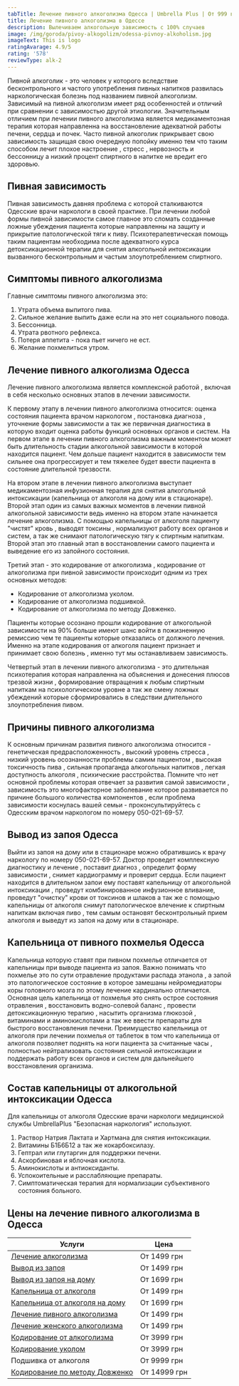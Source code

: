 ```yaml
---
tabTitle: Лечение пивного алкоголизма Одесса | Umbrella Plus | От 999 грн
title: Лечение пивного алкоголизма в Одессе
description: Вылечиваем алкогольную зависимость с 100% случаев
image: /img/goroda/pivoy-alkogolizm/odessa-pivnoy-alkoholism.jpg
imageText: This is logo
ratingAvarage: 4.9/5
rating: '578'
reviewType: alk-2
---
```


Пивной алкоголик - это человек у которого вследствие бесконтрольного и частого употребления пивных напитков развилась наркологическая болезнь под названием пивной алкоголизм. Зависимый на пивной алкоголизм имеет ряд особенностей и отличий при сравнении с зависимостью другой этиологии. Значительным отличием при лечении пивного алкоголизма является медикаментозная терапия которая направленна на восстановление адекватной работы печени, сердца и почек. Часто пивной алкоголик прикрывает свою зависимость защищая свою очередную попойку именно тем что таким способом лечит плохое настроение , стресс , нервозность и бессонницу а низкий процент спиртного в напитке не вредит его здоровью.

## Пивная зависимость

Пивная зависимость давняя проблема с которой сталкиваются Одесские врачи наркологи в своей практике. При лечении любой формы пивной зависимости самое главное это сломать созданные ложные убеждения пациента которые направленны на защиту и прикрытие патологической тяги к пиву. Психотерапевтическая помощь таким пациентам необходима после адекватного курса детоксикационной терапии для снятия алкогольной интоксикации вызванного бесконтрольным и частым злоупотреблением спиртного.

## Симптомы пивного алкоголизма

Главные симптомы пивного алкоголизма это:

1. Утрата объема выпитого пива.
2. Сильное желание выпить даже если на это нет социального повода.
3. Бессонница.
4. Утрата рвотного рефлекса.
5. Потеря аппетита - пока пьет ничего не ест.
6. Желание похмелиться утром.

## Лечение пивного алкоголизма Одесса

Лечение пивного алкоголизма является комплексной работой , включая в себя несколько основных этапов в лечении зависимости.

К первому этапу в лечении пивного алкоголизма относится: оценка состояния пациента врачом наркологом , постановка диагноза , уточнение формы зависимости а так же первичная диагностика в которую входит оценка работы функций основных органов и систем. На первом этапе в лечении пивного алкоголизма важным моментом может быть длительность стадии алкогольной зависимости в которой находится пациент. Чем дольше пациент находится в зависимости тем сильнее она прогрессирует и тем тяжелее будет ввести пациента в состояние длительной трезвости.

На втором этапе в лечении пивного алкоголизма выступает медикаментозная инфузионная терапия для снятия алкогольной интоксикации (капельница от алкоголя на дому или в стационаре). Второй этап один из самых важных моментов в лечении пивной алкогольной зависимости ведь именно на втором этапе начинается лечение алкоголизма. С помощью капельницы от алкоголя пациенту "чистят" кровь , выводят токсины , нормализуют работу всех органов и систем, а так же снимают патологическую тягу к спиртным напиткам. Второй этап это главный этап в восстановлении самого пациента и выведение его из запойного состояния.

Третий этап - это кодирование от алкоголизма , кодирование от алкоголизма при пивной зависимости происходит одним из трех основных методов:

* Кодирование от алкоголизма уколом.
* Кодирование от алкоголизма подшивкой.
* Кодирование от алкоголизма по методу Довженко.

Пациенты которые осознано прошли кодирование от алкогольной зависимости на 90% больше имеют шанс войти в пожизненную ремиссию чем те пациенты которые отказались от должного лечения. Именно на этапе кодирования от алкоголя пациент признает и принимает свою болезнь , именно тут мы останавливаем зависимость.

Четвертый этап в лечении пивного алкоголизма - это длительная психотерапия которая направленна на объяснения и донесения плюсов трезвой жизни , формирование отвращения к любым спиртным напиткам на психологическом уровне а так же смену ложных убеждений которые сформировались в следствии длительного злоупотребления пивом.

## Причины пивного алкоголизма

К основным причинам развития пивного алкоголизма относится - генетическая предрасположенность , высокий уровень стресса , низкий уровень осознанности проблемы самим пациентом , высокая токсичность пива , сильная пропаганда алкогольных напитков , легкая доступность алкоголя , психические расстройства. Помните что нет основной проблемы которая отвечает за развития самой зависимости , зависимость это многофакторное заболевание которое развивается по причине большого количества компонентов , если проблема зависимости коснулась вашей семьи - проконсультируйтесь с Одесским врачом наркологом по номеру 050-021-69-57.

## Вывод из запоя Одесса

Выйти из запоя на дому или в стационаре можно обратившись к врачу наркологу по номеру 050-021-69-57. Доктор проведет комплексную диагностику и лечение , поставит диагноз , определит форму зависимости , снимет кардиограмму и проверит сердца. Если пациент находится в длительном запои ему поставят капельницу от алкогольной интоксикации , проведут комбинированное инфузионное вливание, проведут "очистку" крови от токсинов и шлаков а так же с помощью капельницы от алкоголя снимут патологическое влечение к спиртным напиткам включая пиво , тем самым остановят бесконтрольный прием алкоголя и выведут из запоя на дому или в стационаре. 

## Капельница от пивного похмелья Одесса

Капельница которую ставят при пивном похмелье отличается от капельницы при выводе пациента из запоя. Важно понимать что похмелье это по сути отравление продуктами распада этанола , а запой это патологическое состояние в которое замешаны нейромедиаторы коры головного мозга по этому лечение кардинально отличается. Основная цель капельница от похмелья это снять острое состояния отравления , восстановить водно-солевой баланс , провести детоксикационную терапию , насытить организма глюкозой , витаминами и аминокислотами а так же ввести препараты для быстрого восстановления печени. Преимущество капельница от алкоголя при лечении похмелья от таблеток в том что капельница от алкоголя позволяет поднять на ноги пациента за считанные часы , полностью нейтрализовать состояния сильной интоксикации и поддержать работу всех органов и систем для дальнейшего восстановления организма.

## Состав капельницы от алкогольной интоксикации Одесса

Для капельницы от алкоголя Одесские врачи наркологи медицинской службы UmbrellaPlus "Безопасная наркология" используют.

1. Раствор Натрия Лактата и Хартмана для снятия интоксикации.
2. Витамины Б1Б6Б12 а так же кокарбоксилазу.
3. Гептрал или глутаргин для поддержки печени.
4. Аскорбиновая и яблочная кислота.
5. Аминокислоты и антиоксиданты.
6. Успокоительные и расслабляющие препараты.
7. Симптоматическая терапия для нормализации субъективного состояния больного.

## Цены на лечение пивного алкоголизма в Одесса

| Услуги                                                                                                 | Цена         |
| ------------------------------------------------------------------------------------------------------ | ------------ |
| [Лечение алкоголизма](https://umbrella-plus.com.ua/services/lechenie_alkogokizma/)                     | От 1499 грн  |
| [Вывод из запоя](https://umbrella-plus.com.ua/services/vivod-iz-zapoia-glavnaia/)                      | От 1499 грн  |
| [Вывод из запоя на дому](https://umbrella-plus.com.ua/services/vivod-iz-zapoia-na-domy/)               | От 1699 грн  |
| [Капельница от алкоголя](https://umbrella-plus.com.ua/services/kapelnica_ot_alkogolia/)                | От 1499 грн  |
| [Капельница от алкоголя на дому](https://umbrella-plus.com.ua/services/kapelnica-ot-alkogola-na-domy/) | От 1699 грн  |
| [Лечение пивного алкоголизма](https://umbrella-plus.com.ua/services/lechenie_pivnogo_alkogolizm/)      | От 1499 грн  |
| [Лечение женского алкоголизма](https://umbrella-plus.com.ua/services/lechenie_jenskogo_alkogolizma/)   | От 1499 грн  |
| [Кодирование от алкоголизма](https://umbrella-plus.com.ua/services/kodirovka_ot_alkogolizma/)          | От 3999 грн  |
| [Кодирование уколом](https://umbrella-plus.com.ua/services/kodirovka_ykolom/)                          | От 3999 грн  |
| Подшивка от алкоголя                                                                                   | От 9999 грн  |
| [Кодирование по методу Довженко](https://umbrella-plus.com.ua/services/kodirovka-po-dovjenko/)         | От 14999 грн |
